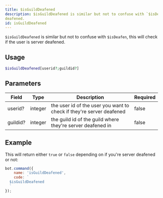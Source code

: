 ```yaml
---
title: $isGuildDeafened
description: $isGuildDeafened is similar but not to confuse with `$isDeafen`, this will check if the user is server
deafened.
id: isGuildDeafened
---
```


`$isGuildDeafened` is similar but not to confuse with `$isDeafen`, this will check if the user is server deafened.

## Usage

```php
$isGuildDeafened[userid?;guildid?]
```

## Parameters

| Field    | Type    | Description                                                          | Required |
|----------|---------|----------------------------------------------------------------------|----------|
| userid?  | integer | the user id of the user you want to check if they're server deafened | false    |
| guildid? | integer | the guild id of the guild where they're server deafened in           | false    |

## Example

This will return either `true` or `false` depending on if you're server deafened or not:

```javascript
bot.command({
    name: 'isGuildDeafened',
    code: `
  $isGuildDeafened
  `
});
```
